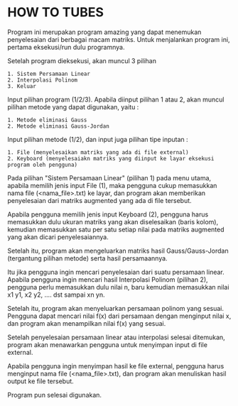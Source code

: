 # HOW TO TUBES
Program ini merupakan program amazing yang dapat menemukan penyelesaian dari berbagai macam matriks. Untuk menjalankan program ini, pertama eksekusi/run dulu programnya.

Setelah program dieksekusi, akan muncul 3 pilihan
```
1. Sistem Persamaan Linear
2. Interpolasi Polinom
3. Keluar
```

Input pilihan program (1/2/3). 
Apabila diinput pilihan 1 atau 2, akan muncul pilihan metode yang dapat digunakan, yaitu :
```
1. Metode eliminasi Gauss
2. Metode eliminasi Gauss-Jordan
```
Input pilihan metode (1/2), dan input juga pilihan tipe inputan :
```
1. File (menyelesaikan matriks yang ada di file external)
2. Keyboard (menyelesaiakn matriks yang diinput ke layar eksekusi program oleh pengguna)
```
Pada pilihan "Sistem Persamaan Linear" (pilihan 1) pada menu utama, apabila memilih jenis input File (1), maka pengguna cukup memasukkan nama file (<nama_file>.txt) ke layar, dan program akan memberikan penyelesaian dari matriks augmented yang ada di file tersebut.

Apabila pengguna memilih jenis input Keyboard (2), pengguna harus memasukkan dulu ukuran matriks yang akan diselesaikan (baris kolom),
kemudian memasukkan satu per satu setiap nilai pada matriks augmented yang akan dicari penyelesaiannya. 

Setelah itu, program akan mengeluarkan matriks hasil Gauss/Gauss-Jordan (tergantung pilihan metode) serta hasil persamaannya.

Itu jika pengguna ingin mencari penyelesaian dari suatu persamaan linear. 
Apabila pengguna ingin mencari hasil Interpolasi Polinom (pilihan 2), pengguna perlu memasukkan dulu nilai n, baru kemudian memasukkan
nilai x1 y1, x2 y2, .... dst sampai xn yn.

Setelah itu, program akan menyeluarkan persamaan polinom yang sesuai.
Pengguna dapat mencari nilai f(x) dari persamaan dengan menginput nilai x, dan program akan menampilkan nilai f(x) yang sesuai.

Setelah penyelesaian persamaan linear atau interpolasi selesai ditemukan, program akan menawarkan pengguna untuk menyimpan input di file external.

Apabila pengguna ingin menyimpan hasil ke file external, pengguna harus menginput nama file (<nama_file>.txt), dan program akan menuliskan hasil output ke file tersebut.

Program pun selesai digunakan.
